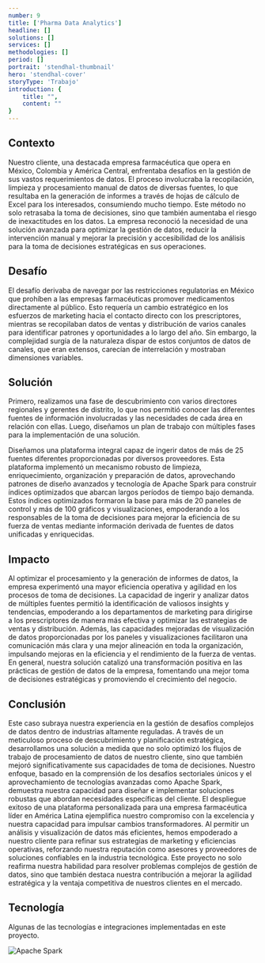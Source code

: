 ```yaml
---
number: 9
title: ['Pharma Data Analytics']
headline: []
solutions: []
services: []
methodologies: []
period: []
portrait: 'stendhal-thumbnail'
hero: 'stendhal-cover'
storyType: 'Trabajo'
introduction: {
    title: "",
    content: ""
}
---
```



## Contexto

Nuestro cliente, una destacada empresa farmacéutica que opera en México, Colombia y América Central, enfrentaba desafíos en la gestión de sus vastos requerimientos de datos. El proceso involucraba la recopilación, limpieza y procesamiento manual de datos de diversas fuentes, lo que resultaba en la generación de informes a través de hojas de cálculo de Excel para los interesados, consumiendo mucho tiempo. Este método no solo retrasaba la toma de decisiones, sino que también aumentaba el riesgo de inexactitudes en los datos. La empresa reconoció la necesidad de una solución avanzada para optimizar la gestión de datos, reducir la intervención manual y mejorar la precisión y accesibilidad de los análisis para la toma de decisiones estratégicas en sus operaciones.

## Desafío

El desafío derivaba de navegar por las restricciones regulatorias en México que prohíben a las empresas farmacéuticas promover medicamentos directamente al público. Esto requería un cambio estratégico en los esfuerzos de marketing hacia el contacto directo con los prescriptores, mientras se recopilaban datos de ventas y distribución de varios canales para identificar patrones y oportunidades a lo largo del año. Sin embargo, la complejidad surgía de la naturaleza dispar de estos conjuntos de datos de canales, que eran extensos, carecían de interrelación y mostraban dimensiones variables.

## Solución

Primero, realizamos una fase de descubrimiento con varios directores regionales y gerentes de distrito, lo que nos permitió conocer las diferentes fuentes de información involucradas y las necesidades de cada área en relación con ellas. Luego, diseñamos un plan de trabajo con múltiples fases para la implementación de una solución.

Diseñamos una plataforma integral capaz de ingerir datos de más de 25 fuentes diferentes proporcionadas por diversos proveedores. Esta plataforma implementó un mecanismo robusto de limpieza, enriquecimiento, organización y preparación de datos, aprovechando patrones de diseño avanzados y tecnología de Apache Spark para construir índices optimizados que abarcan largos períodos de tiempo bajo demanda. Estos índices optimizados formaron la base para más de 20 paneles de control y más de 100 gráficos y visualizaciones, empoderando a los responsables de la toma de decisiones para mejorar la eficiencia de su fuerza de ventas mediante información derivada de fuentes de datos unificadas y enriquecidas.

## Impacto

Al optimizar el procesamiento y la generación de informes de datos, la empresa experimentó una mayor eficiencia operativa y agilidad en los procesos de toma de decisiones. La capacidad de ingerir y analizar datos de múltiples fuentes permitió la identificación de valiosos insights y tendencias, empoderando a los departamentos de marketing para dirigirse a los prescriptores de manera más efectiva y optimizar las estrategias de ventas y distribución. Además, las capacidades mejoradas de visualización de datos proporcionadas por los paneles y visualizaciones facilitaron una comunicación más clara y una mejor alineación en toda la organización, impulsando mejoras en la eficiencia y el rendimiento de la fuerza de ventas. En general, nuestra solución catalizó una transformación positiva en las prácticas de gestión de datos de la empresa, fomentando una mejor toma de decisiones estratégicas y promoviendo el crecimiento del negocio.

## Conclusión

Este caso subraya nuestra experiencia en la gestión de desafíos complejos de datos dentro de industrias altamente reguladas. A través de un meticuloso proceso de descubrimiento y planificación estratégica, desarrollamos una solución a medida que no solo optimizó los flujos de trabajo de procesamiento de datos de nuestro cliente, sino que también mejoró significativamente sus capacidades de toma de decisiones. Nuestro enfoque, basado en la comprensión de los desafíos sectoriales únicos y el aprovechamiento de tecnologías avanzadas como Apache Spark, demuestra nuestra capacidad para diseñar e implementar soluciones robustas que abordan necesidades específicas del cliente. El despliegue exitoso de una plataforma personalizada para una empresa farmacéutica líder en América Latina ejemplifica nuestro compromiso con la excelencia y nuestra capacidad para impulsar cambios transformadores. Al permitir un análisis y visualización de datos más eficientes, hemos empoderado a nuestro cliente para refinar sus estrategias de marketing y eficiencias operativas, reforzando nuestra reputación como asesores y proveedores de soluciones confiables en la industria tecnológica. Este proyecto no solo reafirma nuestra habilidad para resolver problemas complejos de gestión de datos, sino que también destaca nuestra contribución a mejorar la agilidad estratégica y la ventaja competitiva de nuestros clientes en el mercado.

## Tecnología

Algunas de las tecnologías e integraciones implementadas en este proyecto.

<div class="story_story__mainContent__technologies__v5XXm">
  <div class="story_story__mainContent__technologies__images__6NSg5">
    <div>
      <img loading="lazy" src="/technologies/apache-spark.svg" alt="Apache Spark"/>
    </div>
  </div>
</div>